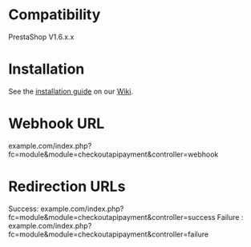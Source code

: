 Compatibility
=============

PrestaShop V1.6.x.x

Installation
============

See the [installation guide](https://github.com/CKOTech/checkout-prestashop-plugin/wiki/Installation) on our [Wiki](https://github.com/CKOTech/checkout-prestashop-plugin/wiki).

Webhook URL
===========
example.com/index.php?fc=module&module=checkoutapipayment&controller=webhook

Redirection URLs
================
Success: example.com/index.php?fc=module&module=checkoutapipayment&controller=success
Failure : example.com/index.php?fc=module&module=checkoutapipayment&controller=failure